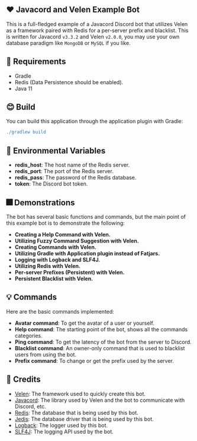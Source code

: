 ## ❤️ Javacord and Velen Example Bot
This is a full-fledged example of a Javacord Discord bot that utilizes Velen as a framework paired with Redis
for a per-server prefix and blacklist. This is written for Javacord `v3.3.2` and Velen `v2.0.0`, you may use your own
database paradigm like `MongoDB` or `MySQL` if you like.

## 🥰 Requirements
- Gradle
- Redis (Data Persistence should be enabled).
- Java 11

## 😊 Build
You can build this application through the application plugin with Gradle:
```gradle
./gradlew build
```

## 🍔 Environmental Variables
- **redis_host**: The host name of the Redis server.
- **redis_port**: The port of the Redis server.
- **redis_pass**: The password of the Redis database.
- **token**: The Discord bot token.

## 🎆 Demonstrations
The bot has several basic functions and commands, but the main point of this example
bot is to demonstrate the following:
- **Creating a Help Command with Velen.**
- **Utilizing Fuzzy Command Suggestion with Velen.**
- **Creating Commands with Velen.**
- **Utilizing Gradle with Application plugin instead of Fatjars.**
- **Logging with Logback and SLF4J.**
- **Utilizing Redis with Velen.**
- **Per-server Prefixes (Persistent) with Velen.**
- **Persistent Blacklist with Velen.**

## 💡 Commands
Here are the basic commands implemented:
- **Avatar command**: To get the avatar of a user or yourself.
- **Help command**: The starting point of the bot, shows all the commands categories.
- **Ping command**: To get the latency of the bot from the server to Discord.
- **Blacklist command**: An owner-only command that is used to blacklist users from using the bot.
- **Prefix command**: To change or get the prefix used by the server.

## 🍅 Credits
- [Velen](https://github.com/ShindouMihou/Velen): The framework used to quickly create this bot.
- [Javacord](https://github.com/Javacord/Javacord): The library used by Velen and the bot to communicate with Discord, etc.
- [Redis](https://redislabs.com): The database that is being used by this bot.
- [Jedis](https://github.com/redis/jedis): The database driver that is being used by this bot.
- [Logback](https://logback.qos.ch/): The logger used by this bot.
- [SLF4J](http://www.slf4j.org/): The logging API used by the bot.
